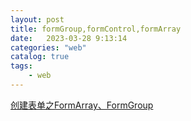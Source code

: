 ```yaml
---
layout: post
title: formGroup,formControl,formArray
date:   2023-03-28 9:13:14
categories: "web"
catalog: true
tags: 
    - web
---
```


[创建表单之FormArray、FormGroup](https://blog.csdn.net/sungoodluck666/article/details/109334760)  
